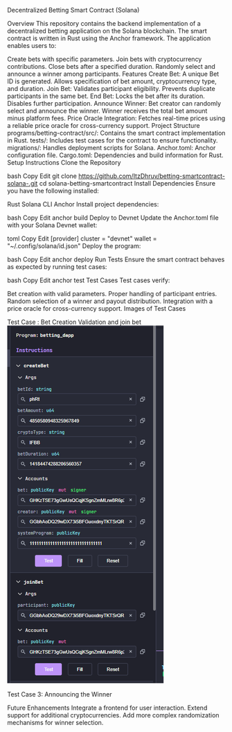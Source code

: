 Decentralized Betting Smart Contract (Solana)

Overview
This repository contains the backend implementation of a decentralized betting application on the Solana blockchain. The smart contract is written in Rust using the Anchor framework. The application enables users to:

Create bets with specific parameters.
Join bets with cryptocurrency contributions.
Close bets after a specified duration.
Randomly select and announce a winner among participants.
Features
Create Bet:
A unique Bet ID is generated.
Allows specification of bet amount, cryptocurrency type, and duration.
Join Bet:
Validates participant eligibility.
Prevents duplicate participants in the same bet.
End Bet:
Locks the bet after its duration.
Disables further participation.
Announce Winner:
Bet creator can randomly select and announce the winner.
Winner receives the total bet amount minus platform fees.
Price Oracle Integration:
Fetches real-time prices using a reliable price oracle for cross-currency support.
Project Structure
programs/betting-contract/src/: Contains the smart contract implementation in Rust.
tests/: Includes test cases for the contract to ensure functionality.
migrations/: Handles deployment scripts for Solana.
Anchor.toml: Anchor configuration file.
Cargo.toml: Dependencies and build information for Rust.
Setup Instructions
Clone the Repository

bash
Copy
Edit
git clone https://github.com/ItzDhruv/betting-smartcontract-solana-.git
cd solana-betting-smartcontract
Install Dependencies Ensure you have the following installed:

Rust
Solana CLI
Anchor
Install project dependencies:

bash
Copy
Edit
anchor build
Deploy to Devnet Update the Anchor.toml file with your Solana Devnet wallet:

toml
Copy
Edit
[provider]
cluster = "devnet"
wallet = "~/.config/solana/id.json"
Deploy the program:

bash
Copy
Edit
anchor deploy
Run Tests Ensure the smart contract behaves as expected by running test cases:

bash
Copy
Edit
anchor test
Test Cases
Test cases verify:

Bet creation with valid parameters.
Proper handling of participant entries.
Random selection of a winner and payout distribution.
Integration with a price oracle for cross-currency support.
Images of Test Cases


Test Case : Bet Creation Validation and join bet 
![img alt](https://github.com/ItzDhruv/betting-smartcontract-solana-/blob/548653e476579259e27dcd7ce49c5f821de2dbfc/Screenshot%202025-01-23%20172538.png)


Test Case 3: Announcing the Winner

Future Enhancements
Integrate a frontend for user interaction.
Extend support for additional cryptocurrencies.
Add more complex randomization mechanisms for winner selection.
